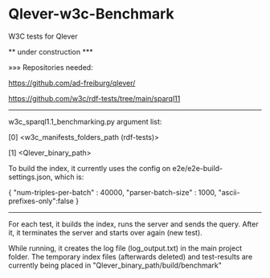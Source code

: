 # Qlever-w3c-Benchmark
W3C tests for Qlever


 ** under construction ***

»»» Repositories needed:

https://github.com/ad-freiburg/qlever/

https://github.com/w3c/rdf-tests/tree/main/sparql11


_________________________________________________________________________________


w3c_sparql1.1_benchmarking.py argument list:

[0] <w3c_manifests_folders_path (rdf-tests)> 

[1] <Qlever_binary_path>



To build the index, it currently uses the config on e2e/e2e-build-settings.json, which is:

{
  "num-triples-per-batch" : 40000,
  "parser-batch-size" : 1000,
  "ascii-prefixes-only":false
}

_________________________________________________________________________________

For each test, it builds the index, runs the server and sends the query. After it, it terminates the server and starts over again (new test).

While running, it creates the log file (log_output.txt) in the main project folder.
The temporary index files (afterwards deleted) and test-results are currently being placed in "Qlever_binary_path/build/benchmark"

